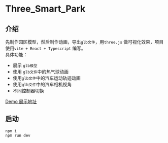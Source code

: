 # Three_Smart_Park

## 介绍

先制作园区模型，然后制作动画，导出`glb文件`，用`three.js` 做可视化效果，项目使用`vite + React + Typescript` 编写。  
具体功能：

- 展示 `glb模型`
- 使用 `glb文件`中的热气球动画
- 使用`glb文件`中的汽车运动轨迹动画
- 使用`glb文件`中的汽车相机视角
- 不同控制器切换

[Demo 展示地址](https://emiliazhen.github.io/three_smart_park/)

## 启动

```
npm i
npm run dev
```
